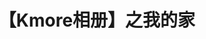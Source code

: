 ---
title: 【Kmore相册】之我的家
layout: gallery
albums: [
["https://img.500px.me/photo/64439c2634562ac2746010cb5bd292184/2dcffa74f8794ad0b9abb9db1400ae8b.jpg!p4","和父母爬山
【EXIF】曝光时间:1/500 sec|焦距:50.0|光圈:F2.8|ISO:400|相机型号:Canon EOS 6D Mark II|镜头:TAMRON SP 24-70mm F/2.8 Di VC USD G2 A032|拍摄时间:2019-12-14 09:11|"],
["https://img.500px.me/photo/64439c2634562ac2746010cb5bd292184/e27bb185082f4a52a6e08f323ea8e414.jpg!p4","全家福二
【EXIF】曝光时间:1/80 sec|焦距:50.0|光圈:F2.8|ISO:800|相机型号:Canon EOS 6D Mark II|镜头:TAMRON SP 24-70mm F/2.8 Di VC USD G2 A032|拍摄时间:2020-01-24 17:44|"],
["https://img.500px.me/photo/64439c2634562ac2746010cb5bd292184/601d9083719746f3bfa50402974b6cca.jpg!p4","家中作画
【EXIF】曝光时间:1/30 sec|焦距:40.0|光圈:F3.5|ISO:800|相机型号:Canon EOS 6D Mark II|镜头:TAMRON SP 24-70mm F/2.8 Di VC USD G2 A032|拍摄时间:2019-11-11 20:37|"],
["https://img.500px.me/photo/64439c2634562ac2746010cb5bd292184/13c405ef962d4e74b1ccd39b06eeae90.jpg!p4","九华山
【EXIF】拍摄时间:2017-07-02 09:51|"],
["https://img.500px.me/photo/64439c2634562ac2746010cb5bd292184/68584059e6d543658946223b81e86b55.jpg!p4","新加坡
【EXIF】曝光时间:1/1499 sec|焦距:3.9|光圈:F1.8|ISO:100|相机型号:MI4|拍摄时间:2016-05-10 10:40|"],
["https://img.500px.me/photo/64439c2634562ac2746010cb5bd292184/5fcd4514e3e647c4bd56f95eb1433505.jpg!p4","芭提雅
【EXIF】拍摄时间:2019-12-31 11:53|"],
["https://img.500px.me/photo/64439c2634562ac2746010cb5bd292184/a568200882fb4531a2c9cdc1509e7c51.jpg!p4","全家福
【EXIF】拍摄时间:2020-01-24 17:43|"],
]
---